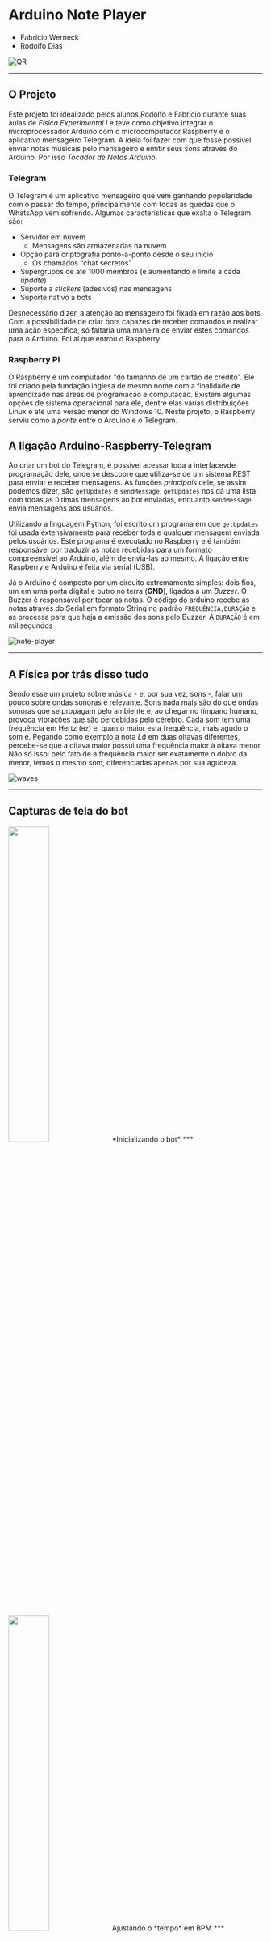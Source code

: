 Arduino Note Player
===================

* Fabrício Werneck
* Rodolfo Dias

![QR](res/qr.jpg)

***

O Projeto
---------

Este projeto foi idealizado pelos alunos Rodolfo e Fabrício durante suas aulas
de *Física Experimental I* e teve como objetivo integrar o microprocessador
Arduino com o microcomputador Raspberry e o aplicativo mensageiro Telegram.
A ideia foi fazer com que fosse possível enviar notas musicais pelo mensageiro
e emitir seus sons através do Arduino. Por isso *Tocador de Notas Arduino*.


### Telegram
O Telegram é um aplicativo mensageiro que vem ganhando popularidade com o
passar do tempo, principalmente com todas as quedas que o WhatsApp vem
sofrendo.
Algumas características que exalta o Telegram são:

* Servidor em nuvem
  * Mensagens são armazenadas na nuvem
* Opção para criptografia ponto-a-ponto desde o seu início
  * Os chamados "chat secretos"
* Supergrupos de até 1000 membros (e aumentando o limite a cada *update*)
* Suporte a *stickers* (adesivos) nas mensagens
* Suporte nativo a bots

Desnecessário dizer, a atenção ao mensageiro foi fixada em razão aos bots. Com
a possibilidade de criar bots capazes de receber comandos e realizar uma ação
específica, só faltaria uma maneira de enviar estes comandos para o Arduino.
Foi aí que entrou o Raspberry.


### Raspberry Pi
O Raspberry é um computador "do tamanho de um cartão de crédito". Ele foi
criado pela fundação inglesa de mesmo nome com a finalidade de aprendizado nas
áreas de programação e computação.
Existem algumas opções de sistema operacional para ele, dentre elas várias
distribuições Linux e até uma versão menor do Windows 10.
Neste projeto, o Raspberry serviu como a *ponte* entre o Arduino e o Telegram.


A ligação Arduino-Raspberry-Telegram
------------------------------------

Ao criar um bot do Telegram, é possível acessar toda a interfacevde programação
dele, onde se descobre que utiliza-se de um sistema REST para enviar e receber
mensagens.
As funções *principais* dele, se assim podemos dizer, são `getUpdates` e
`sendMessage`. `getUpdates` nos dá uma lista com todas as últimas mensagens ao
bot enviadas, enquanto `sendMessage` envia mensagens aos usuários.

Utilizando a linguagem Python, foi escrito um programa em que `getUpdates` foi
usada extensivamente para receber toda e qualquer mensagem enviada pelos
usuários. Este programa é executado no Raspberry e é também responsável por
traduzir as notas recebidas para um formato compreensível ao Arduino, além de
enviá-las ao mesmo. A ligação entre Raspberry e Arduino é feita via serial
(USB).

Já o Arduino é composto por um circuito extremamente simples: dois fios, um em
uma porta digital e outro no terra (**GND**), ligados a um *Buzzer*. O Buzzer é
responsável por tocar as notas. O código do arduino recebe as notas através do
Serial em formato String no padrão `FREQUÊNCIA,DURAÇÃO` e as processa para que
haja a emissão dos sons pelo Buzzer. A `DURAÇÃO` é em milisegundos

![note-player](res/noteplayer.jpg)

***

A Física por trás disso tudo
----------------------------

Sendo esse um projeto sobre música - e, por sua vez, sons -, falar um pouco
sobre ondas sonoras é relevante. Sons nada mais são do que ondas sonoras que se
propagam pelo ambiente e, ao chegar no tímpano humano, provoca vibrações que
são percebidas pelo cérebro.
Cada som tem uma frequência em Hertz (`Hz`) e, quanto maior esta frequência,
mais agudo o som é. Pegando como exemplo a nota *Lá* em duas oitavas diferentes,
percebe-se que a oitava maior possui uma frequência maior à oitava menor. Não
só isso: pelo fato de a frequência maior ser exatamente o dobro da menor, temos
o mesmo som, diferenciadas apenas por sua agudeza.

![waves](res/waves.png)

***

Capturas de tela do bot
-----------------------

<img src="res/screen1.jpg" width="40%">  
*Inicializando o bot*
***

<img src="res/screen2.jpg" width="40%">  
Ajustando o *tempo* em BPM
***

<img src="res/screen3.jpg" width="40%">  

<img src="res/screen4.jpg" width="40%">  
Consultando as músicas de exemplo disponíveis
***

<img src="res/screen5.jpg" width="40%">  
Feedback de nota inválida ao tentar tocar
***

<img src="res/screen6.jpg" width="40%">  
Listando comandos disponíveis

